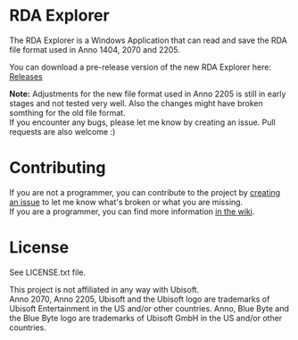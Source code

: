 # RDA Explorer

The RDA Explorer is a Windows Application that can read and save the RDA file format used in Anno 1404, 2070 and 2205.

You can download a pre-release version of the new RDA Explorer here: [Releases](../../releases)

**Note:** Adjustments for the new file format used in Anno 2205 is still in early stages and not tested very well. Also the changes might have broken somthing for the old file format.<br/>
If you encounter any bugs, please let me know by creating an issue. Pull requests are also welcome :)

# Contributing

If you are not a programmer, you can contribute to the project by [creating an issue](../../issues) to let me know what's broken or what you are missing.<br/>
If you are a programmer, you can find more information [in the wiki](../../wiki/Contributing).

# License

See LICENSE.txt file.

This project is not affiliated in any way with Ubisoft.<br />
Anno 2070, Anno 2205, Ubisoft and the Ubisoft logo are trademarks of Ubisoft Entertainment in the US and/or other countries. Anno, Blue Byte and the Blue Byte logo are trademarks of Ubisoft GmbH in the US and/or other countries. 
